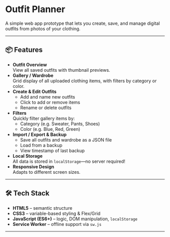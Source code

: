 # Outfit Planner

A simple web app prototype that lets you create, save, and manage digital outfits from photos of your clothing.

---

## 📦 Features

- **Outfit Overview**  
  View all saved outfits with thumbnail previews.  
- **Gallery / Wardrobe**  
  Grid display of all uploaded clothing items, with filters by category or color.  
- **Create & Edit Outfits**  
  - Add and name new outfits  
  - Click to add or remove items  
  - Rename or delete outfits  
- **Filters**  
  Quickly filter gallery items by:  
  - Category (e.g. Sweater, Pants, Shoes)  
  - Color (e.g. Blue, Red, Green)  
- **Import / Export & Backup**  
  - Save all outfits and wardrobe as a JSON file  
  - Load from a backup  
  - View timestamp of last backup  
- **Local Storage**  
  All data is stored in `localStorage`—no server required!  
- **Responsive Design**  
  Adapts to different screen sizes.

---

## 🛠️ Tech Stack

- **HTML5** – semantic structure  
- **CSS3** – variable-based styling & Flex/Grid  
- **JavaScript (ES6+)** – logic, DOM manipulation, `localStorage`  
- **Service Worker** – offline support via `sw.js`

---

